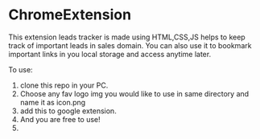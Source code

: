 # ChromeExtension
This extension leads tracker is made using HTML,CSS,JS helps to keep track of important leads in sales domain. 
You can also use it to bookmark important links in you local storage and access anytime later.

To use:
1) clone this repo in your PC.
2) Choose any fav logo img you would like to use in same directory and name it as icon.png
3) add this to google extension.
4) And you are free to use!
5) 
